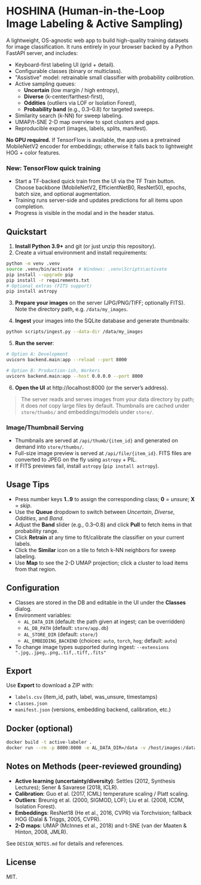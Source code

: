 
# HOSHINA (Human-in-the-Loop Image Labeling & Active Sampling)

A lightweight, OS-agnostic web app to build high-quality training datasets for image classification.
It runs entirely in your browser backed by a Python FastAPI server, and includes:

- Keyboard-first labeling UI (grid + detail).
- Configurable classes (binary or multiclass).
- "Assistive" model: retrainable small classifier with probability *calibration*.
- Active sampling queues:
  - **Uncertain** (low margin / high entropy),
  - **Diverse** (k-center/farthest-first),
  - **Oddities** (outliers via LOF or Isolation Forest),
  - **Probability band** (e.g., 0.3–0.8) for targeted sweeps.
- Similarity search (k-NN) for sweep labeling.
- UMAP/t-SNE 2-D map overview to spot clusters and gaps.
- Reproducible export (images, labels, splits, manifest).

**No GPU required.** If TensorFlow is available, the app uses a pretrained MobileNetV2 encoder for embeddings; otherwise it falls back to lightweight HOG + color features.

### New: TensorFlow quick training

- Start a TF-backed quick train from the UI via the TF Train button. Choose backbone (MobileNetV2, EfficientNetB0, ResNet50), epochs, batch size, and optional augmentation.
- Training runs server-side and updates predictions for all items upon completion.
- Progress is visible in the modal and in the header status.

## Quickstart

1) **Install Python 3.9+** and git (or just unzip this repository).
2) Create a virtual environment and install requirements:

```bash
python -m venv .venv
source .venv/bin/activate  # Windows: .venv\Scripts\activate
pip install --upgrade pip
pip install -r requirements.txt
# Optional extras (FITS support)
pip install astropy
```

3) **Prepare your images** on the server (JPG/PNG/TIFF; optionally FITS). Note the directory path, e.g. `/data/my_images`.

4) **Ingest** your images into the SQLite database and generate thumbnails:

```bash
python scripts/ingest.py --data-dir /data/my_images
```

5) **Run the server**:

```bash
# Option A: Development
uvicorn backend.main:app --reload --port 8000

# Option B: Production-ish, Workers
uvicorn backend.main:app --host 0.0.0.0 --port 8000
```

6) **Open the UI** at http://localhost:8000 (or the server’s address).

> The server reads and serves images from your data directory by path; it does *not* copy large files by default.
> Thumbnails are cached under `store/thumbs/` and embeddings/models under `store/`.

### Image/Thumbnail Serving

- Thumbnails are served at `/api/thumb/{item_id}` and generated on demand into `store/thumbs/`.
- Full-size image preview is served at `/api/file/{item_id}`. FITS files are converted to JPEG on the fly using `astropy` + PIL.
- If FITS previews fail, install `astropy` (`pip install astropy`).

## Usage Tips

- Press number keys **1..9** to assign the corresponding class; **0** = *unsure*; **X** = *skip*.
- Use the **Queue** dropdown to switch between *Uncertain*, *Diverse*, *Oddities*, and *Band*.
- Adjust the **Band** slider (e.g., 0.3–0.8) and click **Pull** to fetch items in that probability range.
- Click **Retrain** at any time to fit/calibrate the classifier on your current labels.
- Click the **Similar** icon on a tile to fetch k-NN neighbors for sweep labeling.
- Use **Map** to see the 2-D UMAP projection; click a cluster to load items from that region.

## Configuration

- Classes are stored in the DB and editable in the UI under the **Classes** dialog.
- Environment variables:
  - `AL_DATA_DIR` (default: the path given at ingest; can be overridden)
  - `AL_DB_PATH` (default: `store/app.db`)
  - `AL_STORE_DIR` (default: `store/`)
  - `AL_EMBEDDING_BACKEND` (choices: `auto`, `torch`, `hog`; default: `auto`)
- To change image types supported during ingest: `--extensions ".jpg,.jpeg,.png,.tif,.tiff,.fits"`

## Export

Use **Export** to download a ZIP with:
- `labels.csv` (item_id, path, label, was_unsure, timestamps)
- `classes.json`
- `manifest.json` (versions, embedding backend, calibration, etc.)

## Docker (optional)

```bash
docker build -t active-labeler .
docker run --rm -p 8000:8000 -e AL_DATA_DIR=/data -v /host/images:/data active-labeler
```

## Notes on Methods (peer-reviewed grounding)

- **Active learning (uncertainty/diversity)**: Settles (2012, Synthesis Lectures); Sener & Savarese (2018, ICLR).
- **Calibration**: Guo et al. (2017, ICML) temperature scaling / Platt scaling.
- **Outliers**: Breunig et al. (2000, SIGMOD, LOF); Liu et al. (2008, ICDM, Isolation Forest).
- **Embeddings**: ResNet18 (He et al., 2016, CVPR) via Torchvision; fallback HOG (Dalal & Triggs, 2005, CVPR).
- **2-D maps**: UMAP (McInnes et al., 2018) and t-SNE (van der Maaten & Hinton, 2008, JMLR).

See `DESIGN_NOTES.md` for details and references.

## License

MIT.
